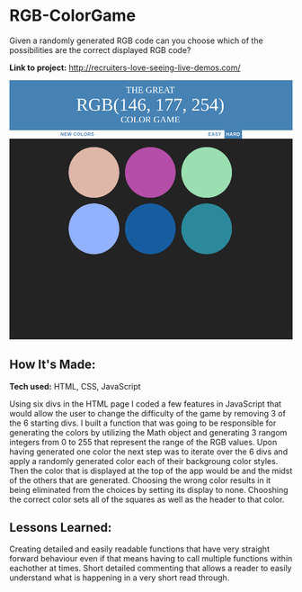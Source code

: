 # RGB-ColorGame
Given a randomly generated RGB code can you choose which of the possibilities are the correct displayed RGB code?

**Link to project:** http://recruiters-love-seeing-live-demos.com/

![alt tag](RGBGame.png)

## How It's Made:

**Tech used:** HTML, CSS, JavaScript

Using six divs in the HTML page I coded a few features in JavaScript that would allow the user to change the difficulty of the game by removing 3 of the 6 starting divs.
I built a function that was going to be responsible for generating the colors by utilizing the Math object and generating 3 rangom integers from 0 to 255 that represent 
the range of the RGB values. Upon having generated one color the next step was to iterate over the 6 divs and apply a randomly generated color each of their backgroung color styles. Then the color that is displayed at the top of the app would be and the midst of the others that are generated. Choosing the wrong color results in it being eliminated from the choices by setting its display to none. Chooshing the correct color sets all of the squares as well as the header to that color.

## Lessons Learned:

Creating detailed and easily readable functions that have very straight forward behaviour even if that means having to call multiple functions within eachother at times.
Short detailed commenting that allows a reader to easily understand what is happening in a very short read through.


